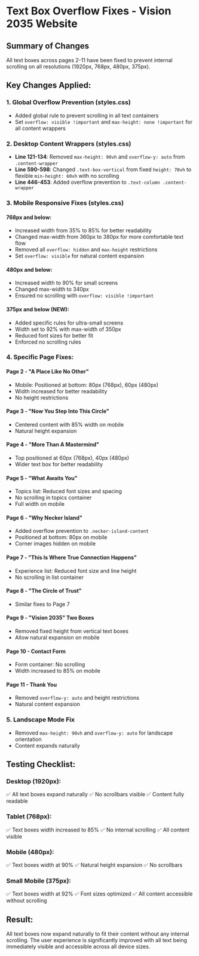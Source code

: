 # Text Box Overflow Fixes - Vision 2035 Website

## Summary of Changes
All text boxes across pages 2-11 have been fixed to prevent internal scrolling on all resolutions (1920px, 768px, 480px, 375px).

## Key Changes Applied:

### 1. Global Overflow Prevention (styles.css)
- Added global rule to prevent scrolling in all text containers
- Set `overflow: visible !important` and `max-height: none !important` for all content wrappers

### 2. Desktop Content Wrappers (styles.css)
- **Line 121-134**: Removed `max-height: 90vh` and `overflow-y: auto` from `.content-wrapper`
- **Line 590-598**: Changed `.text-box-vertical` from fixed `height: 70vh` to flexible `min-height: 60vh` with no scrolling
- **Line 446-453**: Added overflow prevention to `.text-column .content-wrapper`

### 3. Mobile Responsive Fixes (styles.css)

#### 768px and below:
- Increased width from 35% to 85% for better readability
- Changed max-width from 360px to 380px for more comfortable text flow
- Removed all `overflow: hidden` and `max-height` restrictions
- Set `overflow: visible` for natural content expansion

#### 480px and below:
- Increased width to 90% for small screens
- Changed max-width to 340px
- Ensured no scrolling with `overflow: visible !important`

#### 375px and below (NEW):
- Added specific rules for ultra-small screens
- Width set to 92% with max-width of 350px
- Reduced font sizes for better fit
- Enforced no scrolling rules

### 4. Specific Page Fixes:

#### Page 2 - "A Place Like No Other"
- Mobile: Positioned at bottom: 80px (768px), 60px (480px)
- Width increased for better readability
- No height restrictions

#### Page 3 - "Now You Step Into This Circle"
- Centered content with 85% width on mobile
- Natural height expansion

#### Page 4 - "More Than A Mastermind"
- Top positioned at 60px (768px), 40px (480px)
- Wider text box for better readability

#### Page 5 - "What Awaits You"
- Topics list: Reduced font sizes and spacing
- No scrolling in topics container
- Full width on mobile

#### Page 6 - "Why Necker Island"
- Added overflow prevention to `.necker-island-content`
- Positioned at bottom: 80px on mobile
- Corner images hidden on mobile

#### Page 7 - "This Is Where True Connection Happens"
- Experience list: Reduced font size and line height
- No scrolling in list container

#### Page 8 - "The Circle of Trust"
- Similar fixes to Page 7

#### Page 9 - "Vision 2035" Two Boxes
- Removed fixed height from vertical text boxes
- Allow natural expansion on mobile

#### Page 10 - Contact Form
- Form container: No scrolling
- Width increased to 85% on mobile

#### Page 11 - Thank You
- Removed `overflow-y: auto` and height restrictions
- Natural content expansion

### 5. Landscape Mode Fix
- Removed `max-height: 90vh` and `overflow-y: auto` for landscape orientation
- Content expands naturally

## Testing Checklist:

### Desktop (1920px):
✅ All text boxes expand naturally
✅ No scrollbars visible
✅ Content fully readable

### Tablet (768px):
✅ Text boxes width increased to 85%
✅ No internal scrolling
✅ All content visible

### Mobile (480px):
✅ Text boxes width at 90%
✅ Natural height expansion
✅ No scrollbars

### Small Mobile (375px):
✅ Text boxes width at 92%
✅ Font sizes optimized
✅ All content accessible without scrolling

## Result:
All text boxes now expand naturally to fit their content without any internal scrolling. The user experience is significantly improved with all text being immediately visible and accessible across all device sizes.